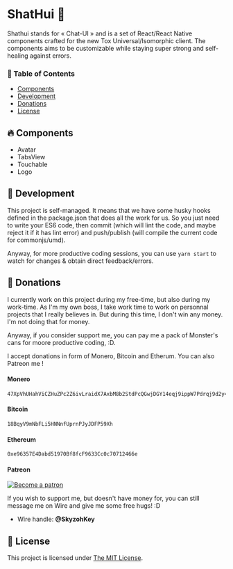 # ShatHui 💬

Shathui stands for « Chat-UI » and is a set of React/React Native components crafted for the new Tox Universal/Isomorphic client. The components aims to be customizable while staying super strong and self-healing against errors.

### 📐 Table of Contents

* [Components](#-components)
* [Development](#-development)
* [Donations](#-donations)
* [License](#-license)

## 🔥 Components

* Avatar
* TabsView
* Touchable
* Logo

## 🍭 Development

This project is self-managed. It means that we have some husky hooks defined in the package.json that does all the work for us. So you just need to write your ES6 code, then commit (which will lint the code, and maybe reject it if it has lint error) and push/publish (will compile the current code for commonjs/umd).

Anyway, for more productive coding sessions, you can use `yarn start` to watch for changes & obtain direct feedback/errors.

## 💸 Donations

I currently work on this project during my free-time, but also during my work-time. As I'm my own boss, I take work time to work on personnal projects that I really believes in. But during this time, I don't win any money. I'm not doing that for money.

Anyway, if you consider support me, you can pay me a pack of Monster's cans for moore productive coding, :D.

I accept donations in form of Monero, Bitcoin and Etherum. You can also Patreon me !

#### Monero

```
47XpVhUHahViCZHuZPc2Z6ivLraidX7AxbM8b2StdPcQGwjDGY14eqj9ippW7Pdrqj9d2y4xvwChzePQAqG1NvqQ775FKxg
```

#### Bitcoin

```
18BqyV9mNbFLi5HNNnfUprnPJyJDFP59Xh
```

#### Ethereum

```
0xe96357E4Dabd51970Bf8fcF9633Cc0c70712466e
```

#### Patreon

[![Become a patron](https://i.imgur.com/oWouhEe.png)](https://www.patreon.com/bePatron?u=2330345)

If you wish to support me, but doesn't have money for, you can still message me on Wire and give me some free hugs! :D

* Wire handle: **@SkyzohKey**

## 📎 License

This project is licensed under [The MIT License](License).
